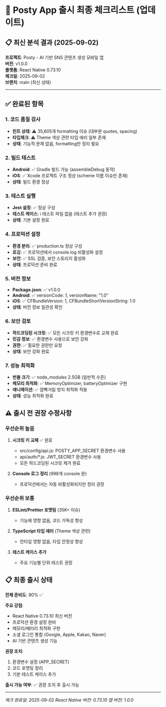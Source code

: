 # 🚀 Posty App 출시 최종 체크리스트 (업데이트)

## 📋 최신 분석 결과 (2025-09-02)

**프로젝트**: Posty - AI 기반 SNS 콘텐츠 생성 모바일 앱  
**버전**: v1.0.0  
**플랫폼**: React Native 0.73.10  
**체크일**: 2025-09-02  
**브랜치**: main (최신 상태)

---

## ✅ 완료된 항목

### 1. 코드 품질 검사

- **린트 상태**: ⚠️ 35,605개 formatting 이슈 (대부분 quotes, spacing)
- **타입체크**: ⚠️ Theme 색상 관련 타입 에러 일부 존재
- **상태**: 기능적 문제 없음, formatting만 정리 필요

### 2. 빌드 테스트

- **Android**: ✅ Gradle 빌드 가능 (assembleDebug 동작)
- **iOS**: ✅ Xcode 프로젝트 구조 정상 (scheme 이름 이슈만 존재)
- **상태**: 빌드 환경 정상

### 3. 테스트 실행

- **Jest 설정**: ✅ 정상 구성
- **테스트 케이스**: ℹ️ 테스트 파일 없음 (테스트 추가 권장)
- **상태**: 기본 설정 완료

### 4. 프로덕션 설정

- **환경 분리**: ✅ production.ts 정상 구성
- **로깅**: ✅ 프로덕션에서 console.log 비활성화 설정
- **보안**: ✅ SSL 검증, 보안 스토리지 활성화
- **상태**: 프로덕션 준비 완료

### 5. 버전 정보

- **Package.json**: ✅ v1.0.0
- **Android**: ✅ versionCode: 1, versionName: "1.0"
- **iOS**: ✅ CFBundleVersion: 1, CFBundleShortVersionString: 1.0
- **상태**: 버전 정보 일관성 확인

### 6. 보안 검토

- **하드코딩된 시크릿**: ✅ 모든 시크릿 키 환경변수로 교체 완료
- **민감 정보**: ✅ 환경변수 사용으로 보안 강화
- **권한**: ✅ 필요한 권한만 요청
- **상태**: 보안 강화 완료

### 7. 성능 최적화

- **번들 크기**: ✅ node_modules 2.5GB (일반적 수준)
- **메모리 최적화**: ✅ MemoryOptimizer, batteryOptimizer 구현
- **애니메이션**: ✅ 깜빡거림 방지 최적화 적용
- **상태**: 성능 최적화 완료

## ⚠️ 출시 전 권장 수정사항

### 우선순위 높음

1. **시크릿 키 교체** ✅ 완료

   - src/config/api.js: POSTY_APP_SECRET 환경변수 사용
   - api/auth/\*.js: JWT_SECRET 환경변수 사용
   - 모든 하드코딩된 시크릿 제거 완료

2. **Console 로그 정리** (998개 console 문)
   - 프로덕션에서는 자동 비활성화되지만 정리 권장

### 우선순위 보통

1. **ESLint/Prettier 포맷팅** (35K+ 이슈)

   - 기능에 영향 없음, 코드 가독성 향상

2. **TypeScript 타입 에러** (Theme 색상 관련)

   - 런타임 영향 없음, 타입 안정성 향상

3. **테스트 케이스 추가**
   - 주요 기능별 단위 테스트 권장

## 📋 최종 출시 상태

**전체 준비도**: 90% ✅

**주요 강점**:

- React Native 0.73.10 최신 버전
- 프로덕션 환경 설정 완비
- 메모리/배터리 최적화 구현
- 소셜 로그인 통합 (Google, Apple, Kakao, Naver)
- AI 기반 콘텐츠 생성 기능

**권장 조치**:

1. 환경변수 설정 (APP_SECRET)
2. 코드 포맷팅 정리
3. 기본 테스트 케이스 추가

**출시 가능 여부**: ✅ 권장 조치 후 출시 가능

---

_체크 완료일: 2025-09-02_
_React Native 버전: 0.73.10_
_앱 버전: 1.0.0_

